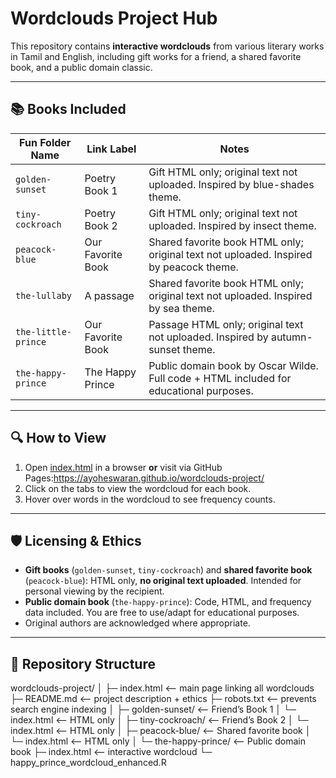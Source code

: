 # Wordclouds Project Hub

This repository contains **interactive wordclouds** from various literary works in Tamil and English, including gift works for a friend, a shared favorite book, and a public domain classic.

---

## 📚 Books Included

| Fun Folder Name      | Link Label               | Notes |
|----------------------|-------------------------|-------|
| `golden-sunset`      | Poetry Book 1          | Gift HTML only; original text not uploaded. Inspired by blue-shades theme. |
| `tiny-cockroach`     | Poetry Book 2          | Gift HTML only; original text not uploaded. Inspired by insect theme. |
| `peacock-blue`       | Our Favorite Book      | Shared favorite book HTML only; original text not uploaded. Inspired by peacock theme. |
| `the-lullaby`        | A passage              | Shared favorite book HTML only; original text not uploaded. Inspired by sea theme. |
| `the-little-prince`  |  Our Favorite Book     | Passage HTML only; original text not uploaded. Inspired by autumn-sunset theme. |
| `the-happy-prince`   | The Happy Prince       | Public domain book by Oscar Wilde. Full code + HTML included for educational purposes. |

---

## 🔍 How to View

1. Open [index.html](index.html) in a browser **or** visit via GitHub Pages:https://ayoheswaran.github.io/wordclouds-project/
2. Click on the tabs to view the wordcloud for each book.  
3. Hover over words in the wordcloud to see frequency counts.

---

## 🛡 Licensing & Ethics

- **Gift books** (`golden-sunset`, `tiny-cockroach`) and **shared favorite book** (`peacock-blue`): HTML only, **no original text uploaded**. Intended for personal viewing by the recipient.  
- **Public domain book** (`the-happy-prince`): Code, HTML, and frequency data included. You are free to use/adapt for educational purposes.  
- Original authors are acknowledged where appropriate.

---

## 📂 Repository Structure

wordclouds-project/
│
├─ index.html                <-- main page linking all wordclouds
├─ README.md                 <-- project description + ethics
├─ robots.txt                <-- prevents search engine indexing
│
├─ golden-sunset/            <-- Friend’s Book 1
│   └─ index.html            <-- HTML only
│
├─ tiny-cockroach/           <-- Friend’s Book 2
│   └─ index.html            <-- HTML only
│
├─ peacock-blue/             <-- Shared favorite book
│   └─ index.html            <-- HTML only
│
└─ the-happy-prince/         <-- Public domain book
    ├─ index.html            <-- interactive wordcloud
    └─ happy_prince_wordcloud_enhanced.R


